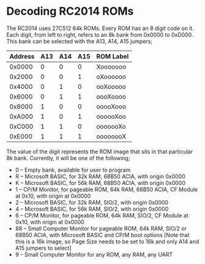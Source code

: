 # Decoding RC2014 ROMs

The RC2014 uses 27C512 64k ROMs. Every ROM has an 8 digit code on it.  Each digit, 
from left to right, refers to an 8k bank from 0x0000 to 0xD000. This bank can be selected 
with the A13, A14, A15 jumpers;

| Address | A13 | A14 | A15 | ROM Label |
|---|---|---|---|---|
| 0x0000 | 0 | 0 | 0 | Xooooooo |
| 0x2000 | 0 | 0 | 1 | oXoooooo |
| 0x4000 | 0 | 1 | 0 | ooXooooo |
| 0x6000 | 0 | 1 | 1 | oooXoooo |
| 0x8000 | 1 | 0 | 0 | ooooXooo |
| 0xA000 | 1 | 0 | 1 | oooooXoo |
| 0xC000 | 1 | 1 | 0 | ooooooXo |
| 0xE000 | 1 | 1 | 1 | oooooooX |

The value of the digit represents the ROM image that sits in that particular 8k bank.  Currently, 
it will be one of the following;

- 0 – Empty bank, available for user to program
- R – Microsoft BASIC, for 32k RAM, 68B50 ACIA, with origin 0x0000
- K – Microsoft BASIC, for 56k RAM, 68B50 ACIA, with origin 0x0000
- 1 – CP/M Monitor, for pageable ROM, 64k RAM, 68B50 ACIA, CF Module at 0x10, with origin at 0x0000
- 2 – Microsoft BASIC, for 32k RAM, SIO/2, with origin 0x0000
- 4 – Microsoft BASIC, for 56k RAM, SIO/2, with origin 0x0000
- 6 – CP/M Monitor, for pageable ROM, 64k RAM, SIO/2, CF Module at 0x10, with origin at 0x0000
- 88 – Small Computer Monitor for pageable ROM, 64k RAM, SIO/2 or 68B50 ACIA, with Microsoft BASIC and CP/M boot options [Note that this is a 16k image, so Page Size needs to be set to 16k and only A14 and A15 jumpers to select]
- 9 – Small Computer Monitor for any ROM, any RAM, any UART
